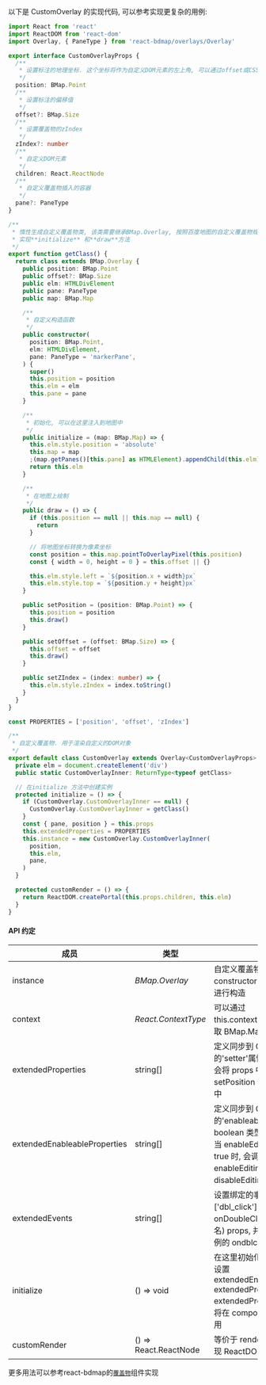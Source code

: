 以下是 CustomOverlay 的实现代码, 可以参考实现更复杂的用例:

```typescript
import React from 'react'
import ReactDOM from 'react-dom'
import Overlay, { PaneType } from 'react-bdmap/overlays/Overlay'

export interface CustomOverlayProps {
  /**
   * 设置标注的地理坐标. 这个坐标将作为自定义DOM元素的左上角, 可以通过offset或CSS translate设置偏移值
   */
  position: BMap.Point
  /**
   * 设置标注的偏移值
   */
  offset?: BMap.Size
  /**
   * 设置覆盖物的zIndex
   */
  zIndex?: number
  /**
   * 自定义DOM元素
   */
  children: React.ReactNode
  /**
   * 自定义覆盖物插入的容器
   */
  pane?: PaneType
}

/**
 * 惰性生成自定义覆盖物类, 该类需要继承BMap.Overlay, 按照百度地图的自定义覆盖物规范,
 * 实现**initialize** 和**draw**方法
 */
export function getClass() {
  return class extends BMap.Overlay {
    public position: BMap.Point
    public offset?: BMap.Size
    public elm: HTMLDivElement
    public pane: PaneType
    public map: BMap.Map

    /**
     * 自定义构造函数
     */
    public constructor(
      position: BMap.Point,
      elm: HTMLDivElement,
      pane: PaneType = 'markerPane',
    ) {
      super()
      this.position = position
      this.elm = elm
      this.pane = pane
    }

    /**
     * 初始化, 可以在这里注入到地图中
     */
    public initialize = (map: BMap.Map) => {
      this.elm.style.position = 'absolute'
      this.map = map
      ;(map.getPanes()[this.pane] as HTMLElement).appendChild(this.elm)
      return this.elm
    }

    /**
     * 在地图上绘制
     */
    public draw = () => {
      if (this.position == null || this.map == null) {
        return
      }

      // 将地图坐标转换为像素坐标
      const position = this.map.pointToOverlayPixel(this.position)
      const { width = 0, height = 0 } = this.offset || {}

      this.elm.style.left = `${position.x + width}px`
      this.elm.style.top = `${position.y + height}px`
    }

    public setPosition = (position: BMap.Point) => {
      this.position = position
      this.draw()
    }

    public setOffset = (offset: BMap.Size) => {
      this.offset = offset
      this.draw()
    }

    public setZIndex = (index: number) => {
      this.elm.style.zIndex = index.toString()
    }
  }
}

const PROPERTIES = ['position', 'offset', 'zIndex']

/**
 * 自定义覆盖物. 用于渲染自定义的DOM对象
 */
export default class CustomOverlay extends Overlay<CustomOverlayProps> {
  private elm = document.createElement('div')
  public static CustomOverlayInner: ReturnType<typeof getClass>

  // 在initialize 方法中创建实例
  protected initialize = () => {
    if (CustomOverlay.CustomOverlayInner == null) {
      CustomOverlay.CustomOverlayInner = getClass()
    }
    const { pane, position } = this.props
    this.extendedProperties = PROPERTIES
    this.instance = new CustomOverlay.CustomOverlayInner(
      position,
      this.elm,
      pane,
    )
  }

  protected customRender = () => {
    return ReactDOM.createPortal(this.props.children, this.elm)
  }
}
```

#### API 约定

| 成员                         | 类型                                     | 描述                                                                                                                                                                                                     |
| ---------------------------- | ---------------------------------------- | -------------------------------------------------------------------------------------------------------------------------------------------------------------------------------------------------------- |
| instance                     | _BMap.Overlay_                           | 自定义覆盖物实例. 可以在 constructor 或 initialize 方法中进行构造                                                                                                                                        |
| context                      | _React.ContextType<typeof BDMapContext>_ | 可以通过 this.context.nativeInstance 获取 BMap.Map 对象                                                                                                                                                  |
| extendedProperties           | string[]                                 | 定义同步到 Overlay 实例的'setter'属性, 例如['position'], 会将 props 中的 position 通过 setPosition 设置到 Overlay 实例中                                                                                 |
| extendedEnableableProperties | string[]                                 | 定义同步到 Overlay 实例的'enableable'属性, 这些属性是 boolean 类型的, 例如['editing'], 当 enableEditing props 属性为 true 时, 会调用 Overlay 实例的 enableEditing() 方法, 反之调用 disableEditing() 方法 |
| extendedEvents               | string[]                                 | 设置绑定的事件名, 例如['dbl_click']会读取 onDoubleClick(React 规范事件名) props, 并绑定到 Overlay 实例的 ondblclick 事件.                                                                                |
| initialize                   | () => void                               | 在这里初始化 Overlay 实例以及设置 extendedEnableableProperties, extendedProperties, extendedProperties. 这个方法将在 componentDidMount 时调用                                                            |
| customRender                 | () => React.ReactNode                    | 等价于 render 方法, 可以用于实现 ReactDOM.Portal 模式                                                                                                                                                    |  

更多用法可以参考react-bdmap的[`覆盖物`](https://github.com/carney520/react-bdmap/tree/master/src/overlays)组件实现